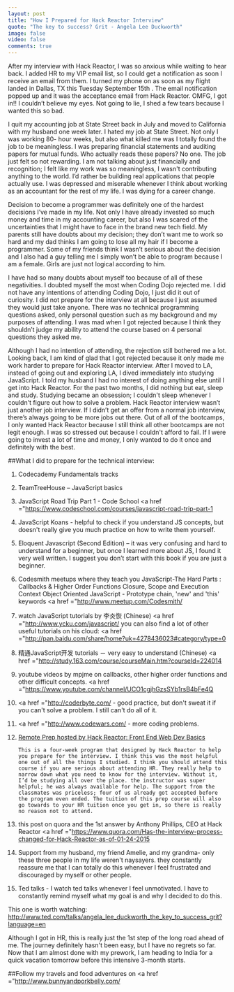 ```yaml
---
layout: post
title: "How I Prepared for Hack Reactor Interview"
quote: "The key to success? Grit - Angela Lee Duckworth"
image: false
video: false
comments: true
---
```


After my interview with Hack Reactor, I was so anxious while waiting to hear back.  I added HR to my VIP email list, so I could get a notification as soon I receive an email from them. I turned my phone on as soon as my flight landed in Dallas, TX this Tuesday September 15th . The email notification popped up and it was the acceptance email from Hack Reactor. OMFG, I got in!! I couldn’t believe my eyes. Not going to lie, I shed a few tears because I wanted this so bad. 

I quit my accounting job at State Street back in July and moved to California with my husband one week later. I hated my job at State Street. Not only I was working 80- hour weeks, but also what killed me was I totally found the job to be meaningless. I was preparing financial statements and auditing papers for mutual funds. Who actually reads these papers? No one. The job just felt so not rewarding. I am not talking about just financially and recognition; I felt like my work was so meaningless, I wasn't contributing anything to the world. I’d rather be building real applications that people actually use. I was depressed and miserable whenever I think about working as an accountant for the rest of my life. I was dying for a career change. 

Decision to become a programmer was definitely one of the hardest decisions I’ve made in my life. Not only I have already invested so much money and time in my accounting career, but also I was scared of the uncertainties that I might have to face in the brand new tech field. My parents still have doubts about my decision; they don’t want me to work so hard and my dad thinks I am going to lose all my hair if I become a programmer. Some of my friends think I wasn’t serious about the decision and I also had a guy telling me I simply won’t be able to program because I am a female. Girls are just not logical according to him. 

I have had so many doubts about myself too because of all of these negativities.  I doubted myself the most when Coding Dojo rejected me. I did not have any intentions of attending Coding Dojo, I just did it out of curiosity. I did not prepare for the interview at all because I just assumed they would just take anyone. There was no technical programming questions asked, only personal question such as my background and my purposes of attending. I was mad when I got rejected because I think they shouldn’t judge my ability to attend the course based on 4 personal questions they asked me. 

Although I had no intention of attending, the rejection still bothered me a lot. Looking back, I am kind of glad that I got rejected because it only made me work harder to prepare for Hack Reactor interview. After I moved to LA, instead of going out and exploring LA, I dived immediately into studying JavaScript. I told my husband I had no interest of doing anything else until I get into Hack Reactor. For the past two months, I did nothing but eat, sleep and study. Studying became an obsession; I couldn't sleep whenever I couldn't figure out how to solve a problem. Hack Reactor interview wasn’t just another job interview. If I didn’t get an offer from a normal job interview, there’s always going to be more jobs out there. Out of all of the bootcamps, I only wanted Hack Reactor because I still think all other bootcamps are not legit enough. I was so stressed out because I couldn't afford to fail. If I were going to invest a lot of time and money, I only wanted to do it once and definitely with the best. 

##What I did to prepare for the technical interview:

1. Codecademy  Fundamentals tracks

2. TeamTreeHouse – JavaScript basics 

3. JavaScript Road Trip Part 1 - Code School
 <a href ="https://www.codeschool.com/courses/javascript-road-trip-part-1</a>

4. JavaScript Koans - helpful to check if you understand JS concepts, but doesn't really give you much practice on how to write them yourself. 

5. Eloquent Javascript (Second Edition) – it was very confusing and hard to understand for a beginner, but once I learned more about JS, I found it very well written. I suggest you don’t start with this book if you are just a beginner. 

6. Codesmith meetups where they teach you JavaScript-The Hard Parts : Callbacks & Higher Order Functions
Closure, Scope and Execution Context
Object Oriented JavaScript - Prototype chain, 'new' and 'this' keywords
 <a href ="http://www.meetup.com/Codesmith/</a>

7. watch JavaScript tutorials by 李炎恢 (Chinese)
 <a href ="http://www.ycku.com/javascript/</a>
you can also find a lot of other useful tutorials  on his cloud: 
 <a href ="http://pan.baidu.com/share/home?uk=4278436023#category/type=0</a>

8. 精通JavaScript开发 tutorials － very easy to understand (Chinese)
 <a href ="http://study.163.com/course/courseMain.htm?courseId=224014</a>

9. youtube videos by mpjme on callbacks, other higher order functions and other difficult concepts. 
 <a href ="https://www.youtube.com/channel/UCO1cgjhGzsSYb1rsB4bFe4Q</a>

10.  <a href ="http://coderbyte.com/</a> - good practice, but don't sweat it if you can't solve a problem. I still can't do all of it. 

11.  <a href ="http://www.codewars.com/</a> - more coding problems.

12. <a href ="https://www.eventbrite.com/e/remote-prep-pacific-front-end-web-dev-basics-online-part-time-morning-pacific-tickets-17944479421?utm_campaign=order_confirm&utm_medium=email&ref=eemailordconf&utm_source=eb_email&utm_term=eventname">Remote Prep hosted by Hack Reactor: Front End Web Dev Basics</a>

        This is a four-week program that designed by Hack Reactor to help you prepare for the interview. I think this was the most helpful one out of all the things I studied. I think you should attend this course if you are serious about attending HR. They really help to narrow down what you need to know for the interview. Without it, I’d be studying all over the place. the instructor was super helpful; he was always available for help. The support from the classmates was priceless; four of us already got accepted before the program even ended. The tuition of this prep course will also go towards to your HR tuition once you get in, so there is really no reason not to attend.  

13. this post on quora and the 1st answer by Anthony Phillips, CEO at Hack Reactor
 <a href ="https://www.quora.com/Has-the-interview-process-changed-for-Hack-Reactor-as-of-01-24-2015</a>

14. Support from my husband, my friend Amelie, and my grandma- only these three people in my life weren't naysayers. they constantly reassure me that I can totally do this whenever I feel frustrated and discouraged by myself or other people. 

15. Ted talks - I watch ted talks whenever I feel unmotivated. I have to constantly remind myself what my goal is and why I decided to do this.

This one is worth watching: <a href = "http://www.ted.com/talks/angela_lee_duckworth_the_key_to_success_grit?language=en">http://www.ted.com/talks/angela_lee_duckworth_the_key_to_success_grit?language=en</a>


Although I got in HR, this is really just the 1st step of the long road ahead of me. The journey definitely hasn't been easy, but I have no regrets so far. Now that I am almost done with my prework, I am heading to India for a quick vacation tomorrow before this intensive 3-month starts. 

##Follow my travels and food adventures on 
 <a href ="http://www.bunnyandporkbelly.com/</a>



































